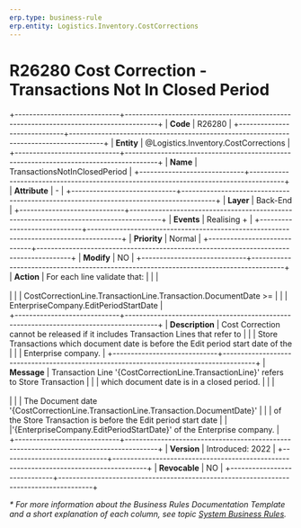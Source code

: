 ```yaml
---
erp.type: business-rule
erp.entity: Logistics.Inventory.CostCorrections
---
```


# R26280 Cost Correction - Transactions Not In Closed Period
+-----------------------------+---------------------------------------------------------------------------------------+
| **Code**                    | R26280                                                                                |
+-----------------------------+---------------------------------------------------------------------------------------+
| **Entity**                  | @Logistics.Inventory.CostCorrections                                                  |
+-----------------------------+---------------------------------------------------------------------------------------+
| **Name**                    | TransactionsNotInClosedPeriod                                                         |
+-----------------------------+---------------------------------------------------------------------------------------+
| **Attribute**               | \-                                                                                    |
+-----------------------------+---------------------------------------------------------------------------------------+
| **Layer**                   | Back-End                                                                              |
+-----------------------------+---------------------------------------------------------------------------------------+
| **Events**                  | Realising +                                                                           |
+-----------------------------+---------------------------------------------------------------------------------------+
| **Priority**                | Normal                                                                                |
+-----------------------------+---------------------------------------------------------------------------------------+
| **Modify**                  | NO                                                                                    |
+-----------------------------+---------------------------------------------------------------------------------------+
| **Action**                  | For each line validate that:                                                          |
|                             | <br/><br/>                                                                            |
|                             | CostCorrectionLine.TransactionLine.Transaction.DocumentDate >=                        |
|                             | EnterpriseCompany.EditPeriodStartDate                                                 |               
+-----------------------------+---------------------------------------------------------------------------------------+
| **Description**             | Cost Correction cannot be released if it includes Transaction Lines that refer to     |
|                             | Store Transactions which document date is before the Edit period start date of the    |
|                             | Enterprise company.                                                                   |
+-----------------------------+---------------------------------------------------------------------------------------+
| **Message**                 | Transaction Line '{CostCorrectionLine.TransactionLine}' refers to Store Transaction   |
|                             | which document date is in a closed period.                                            |
|                             | <br/><br/>                                                                            |
|                             | The Document date '{CostCorrectionLine.TransactionLine.Transaction.DocumentDate}'     |
|                             | of the Store Transaction is before the Edit period start date                         |
|                             |'{EnterpriseCompany.EditPeriodStartDate}' of the Enterprise company.                   |                             
+-----------------------------+---------------------------------------------------------------------------------------+
| **Version**                 | Introduced: 2022                                                                      |
+-----------------------------+---------------------------------------------------------------------------------------+
| **Revocable**               | NO                                                                                    |
+-----------------------------+---------------------------------------------------------------------------------------+

*\* For more information about the Business Rules Documentation Template and a short explanation of each column, see
topic [System Business Rules](../templates/template-description-system-business-rules.md).*
